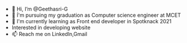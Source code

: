 - 👋 Hi, I’m @Geethasri-G
- 👀 Í'm pursuing my graduation as Computer science engineer at MCET
- 🌱 I'm currently learning as Front end developer in Spotknack 2021
-  Interested in developing website
- 📫 Reach me on Linkedln,Gmail

<!---
Geethasri-G/Geethasri-G is a ✨ special ✨ repository because its `README.md` (this file) appears on your GitHub profile.
You can click the Preview link to take a look at your changes.
--->
